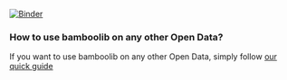 [![Binder](https://mybinder.org/badge_logo.svg)](https://mybinder.org/v2/gh/dancaires/bamboolib/master)


### How to use bamboolib on any other Open Data?

If you want to use bamboolib on any other Open Data, simply follow [our quick guide](https://github.com/8080labs/bamboolib_binder_template/blob/master/create_your_own_binder.md)
